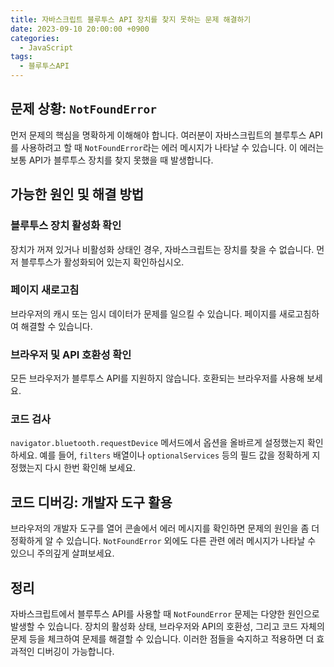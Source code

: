 ```yaml
---
title: 자바스크립트 블루투스 API 장치를 찾지 못하는 문제 해결하기
date: 2023-09-10 20:00:00 +0900
categories:
  - JavaScript
tags:
  - 블루투스API
---
```


## 문제 상황: `NotFoundError`

먼저 문제의 핵심을 명확하게 이해해야 합니다. 여러분이 자바스크립트의 블루투스 API를 사용하려고 할 때 `NotFoundError`라는 에러 메시지가 나타날 수 있습니다. 이 에러는 보통 API가 블루투스 장치를 찾지 못했을 때 발생합니다.

## 가능한 원인 및 해결 방법

### 블루투스 장치 활성화 확인

장치가 꺼져 있거나 비활성화 상태인 경우, 자바스크립트는 장치를 찾을 수 없습니다. 먼저 블루투스가 활성화되어 있는지 확인하십시오.

### 페이지 새로고침

브라우저의 캐시 또는 임시 데이터가 문제를 일으킬 수 있습니다. 페이지를 새로고침하여 해결할 수 있습니다.

### 브라우저 및 API 호환성 확인

모든 브라우저가 블루투스 API를 지원하지 않습니다. 호환되는 브라우저를 사용해 보세요.

### 코드 검사

`navigator.bluetooth.requestDevice` 메서드에서 옵션을 올바르게 설정했는지 확인하세요. 예를 들어, `filters` 배열이나 `optionalServices` 등의 필드 값을 정확하게 지정했는지 다시 한번 확인해 보세요.

## 코드 디버깅: 개발자 도구 활용

브라우저의 개발자 도구를 열어 콘솔에서 에러 메시지를 확인하면 문제의 원인을 좀 더 정확하게 알 수 있습니다. `NotFoundError` 외에도 다른 관련 에러 메시지가 나타날 수 있으니 주의깊게 살펴보세요.

## 정리

자바스크립트에서 블루투스 API를 사용할 때 `NotFoundError` 문제는 다양한 원인으로 발생할 수 있습니다. 장치의 활성화 상태, 브라우저와 API의 호환성, 그리고 코드 자체의 문제 등을 체크하여 문제를 해결할 수 있습니다. 이러한 점들을 숙지하고 적용하면 더 효과적인 디버깅이 가능합니다.